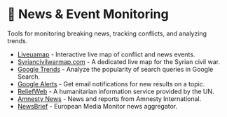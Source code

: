 # 📰 News & Event Monitoring

Tools for monitoring breaking news, tracking conflicts, and analyzing trends.

* [Liveuamap](http://liveuamap.com/) - Interactive live map of conflict and news events.
* [Syriancivilwarmap.com](https://syriancivilwarmap.com/) - A dedicated live map for the Syrian civil war.
* [Google Trends](https://trends.google.com/trends/) - Analyze the popularity of search queries in Google Search.
* [Google Alerts](https://www.google.com/alerts) - Get email notifications for new results on a topic.
* [ReliefWeb](https://reliefweb.int/) - A humanitarian information service provided by the UN.
* [Amnesty News](https://www.amnesty.org/en/latest/news/) - News and reports from Amnesty International.
* [NewsBrief](https://emm.newsbrief.eu/NewsBrief/clusteredition/en/latest.html) - European Media Monitor news aggregator.